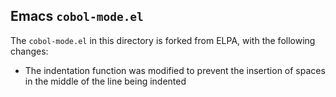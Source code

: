 ## Emacs `cobol-mode.el`

The `cobol-mode.el` in this directory is forked from ELPA, with the
following changes:

* The indentation function was modified to prevent the insertion of
  spaces in the middle of the line being indented

